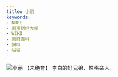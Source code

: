 ```yaml
---
title: 小丽
keywords:
- NUFE
- 南京财经大学
- WIKI
- 南财百科
- 猫咪
- 猫猫
---
```

![小丽](/mao/小丽.jpg)
【未绝育】
李白的好兄弟，性格亲人。